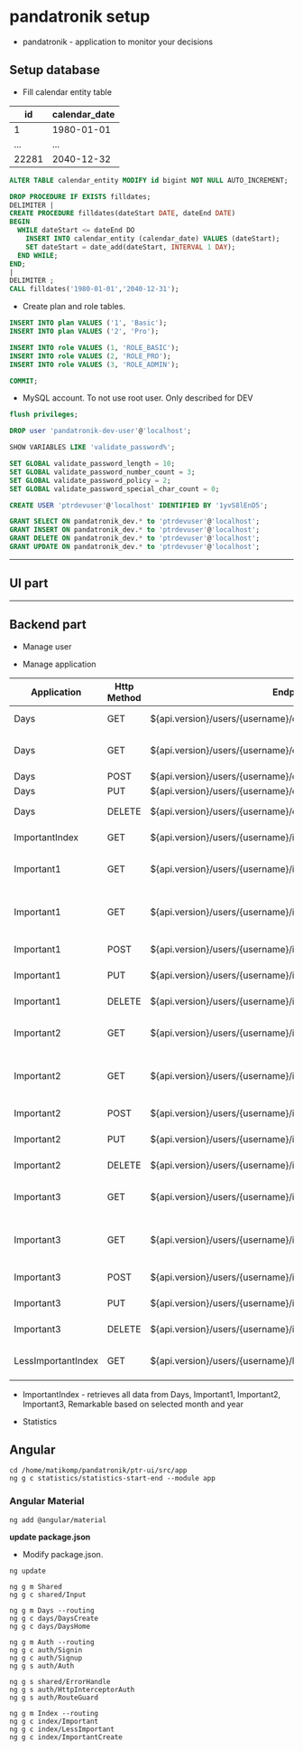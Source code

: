 # pandatronik setup

- pandatronik - application to monitor your decisions

## Setup database

- Fill calendar entity table

| id | calendar_date |
|---|---|
| 1 | 1980-01-01 |
| ... | ... |
| 22281 | 2040-12-32 |

```sql
ALTER TABLE calendar_entity MODIFY id bigint NOT NULL AUTO_INCREMENT;

DROP PROCEDURE IF EXISTS filldates;
DELIMITER |
CREATE PROCEDURE filldates(dateStart DATE, dateEnd DATE)
BEGIN
  WHILE dateStart <= dateEnd DO
    INSERT INTO calendar_entity (calendar_date) VALUES (dateStart);
    SET dateStart = date_add(dateStart, INTERVAL 1 DAY);
  END WHILE;
END;
|
DELIMITER ;
CALL filldates('1980-01-01','2040-12-31');
```

- Create plan and role tables.

```sql
INSERT INTO plan VALUES ('1', 'Basic');
INSERT INTO plan VALUES ('2', 'Pro');

INSERT INTO role VALUES (1, 'ROLE_BASIC');
INSERT INTO role VALUES (2, 'ROLE_PRO');
INSERT INTO role VALUES (3, 'ROLE_ADMIN');

COMMIT;
```

- MySQL account. To not use root user. Only described for DEV

```sql
flush privileges;

DROP user 'pandatronik-dev-user'@'localhost';

SHOW VARIABLES LIKE 'validate_password%';

SET GLOBAL validate_password_length = 10;
SET GLOBAL validate_password_number_count = 3;
SET GLOBAL validate_password_policy = 2;
SET GLOBAL validate_password_special_char_count = 0;

CREATE USER 'ptrdevuser'@'localhost' IDENTIFIED BY '1yvS8lEnD5';

GRANT SELECT ON pandatronik_dev.* to 'ptrdevuser'@'localhost';
GRANT INSERT ON pandatronik_dev.* to 'ptrdevuser'@'localhost';
GRANT DELETE ON pandatronik_dev.* to 'ptrdevuser'@'localhost';
GRANT UPDATE ON pandatronik_dev.* to 'ptrdevuser'@'localhost';
```

***

## UI part

***

## Backend part

- Manage user

- Manage application

| Application | Http Method | Endpoint | Action |
|---|---|---|---|
| Days | GET | ${api.version}/users/{username}/days/{id} | find day by id |
| Days | GET | ${api.version}/users/{username}/days/{year}/{month}/{day} | find day by full date yyyy/MM/dd |
| Days | POST | ${api.version}/users/{username}/days/ | create day |
| Days | PUT | ${api.version}/users/{username}/days/{id} | update day |
| Days | DELETE | ${api.version}/users/{username}/days/{id} | delete day by id |
| ImportantIndex | GET | ${api.version}/users/{username}/important/{year}/{month} | important index view |
| Important1 | GET | ${api.version}/users/{username}/important/1/{id} | find important1 by id |
| Important1 | GET | ${api.version}/users/{username}/important/1/{year}/{month}/{day} | find important1 by full date yyyy/MM/dd |
| Important1 | POST | ${api.version}/users/{username}/important/1 | create important1 |
| Important1 | PUT | ${api.version}/users/{username}/important/1/{id} | update important1 |
| Important1 | DELETE | ${api.version}/users/{username}/important/1/{id} | delete important1 |
| Important2 | GET | ${api.version}/users/{username}/important/2/{id} | find important2 by id |
| Important2 | GET | ${api.version}/users/{username}/important/2/{year}/{month}/{day} | find important2 by full date yyyy/MM/dd |
| Important2 | POST | ${api.version}/users/{username}/important/2 | create important2 |
| Important2 | PUT | ${api.version}/users/{username}/important/2/{id} | update important2 |
| Important2 | DELETE | ${api.version}/users/{username}/important/2/{id} | delete important2 |
| Important3 | GET | ${api.version}/users/{username}/important/3/{id} | find important3 by id |
| Important3 | GET | ${api.version}/users/{username}/important/3/{year}/{month}/{day} | find important3 by full date yyyy/MM/dd |
| Important3 | POST | ${api.version}/users/{username}/important/3 | create important3 |
| Important3 | PUT | ${api.version}/users/{username}/important/3/{id} | update important3 |
| Important3 | DELETE | ${api.version}/users/{username}/important/3/{id} | delete important3 |
| LessImportantIndex | GET | ${api.version}/users/{username}/lessimportant/{year}/{month} | less important index view |

- ImportantIndex - retrieves all data from Days, Important1, Important2, Important3, Remarkable based on
selected month and year

- Statistics



## Angular

```console
cd /home/matikomp/pandatronik/ptr-ui/src/app
ng g c statistics/statistics-start-end --module app
```

### Angular Material

```console
ng add @angular/material
```

**update package.json**

- Modify package.json.

```console
ng update

ng g m Shared
ng g c shared/Input

ng g m Days --routing
ng g c days/DaysCreate
ng g c days/DaysHome

ng g m Auth --routing
ng g c auth/Signin
ng g c auth/Signup
ng g s auth/Auth

ng g s shared/ErrorHandle
ng g s auth/HttpInterceptorAuth
ng g s auth/RouteGuard

ng g m Index --routing
ng g c index/Important
ng g c index/LessImportant
ng g c index/ImportantCreate
```

